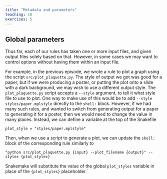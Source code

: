 ```yaml
---
title: "Metadata and parameters"
teaching: 10
exercises: 5
---
```


## Global parameters

Thus far,
each of our rules has taken one or more input files,
and given output files solely based on that.
However,
in some cases we may want to control options without having them within an input file.

For example,
in the previous episode,
we wrote a rule to plot a graph
using the script `src/plot_plaquette.py`.
The style of output we got was good for a paper,
but if we were producing a poster,
or putting the plot onto a slide with a dark background,
we may wish to use a different output style.
The `plot_plaquette.py` script accepts a `--style` argument,
to tell it what style file to use to plot.
One way to make use of this would be to add
`--style styles/paper.mplstyle` directly to the `shell:` block.
However,
if we had many such rules,
and wanted to switch from generating output for a paper
to generating it for a poster,
then we would need to change the value in many places.
Instead,
we can define a variable at the top of the Snakefile

```snakefile
plot_style = "styles/paper.mplstyle"
```

Then,
when we use a script to generate a plot,
we can update the `shell:` block of the corresponding rule similarly to

```
"python src/plot_plaquette.py {input} --plot_filename {output}" --styles {plot_styles}
```

Snakemake will 
substitute the value of the global `plot_styles` variable
in place of the `{plot_styles}` placeholder.`
